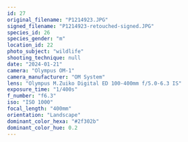 ```yaml
---
id: 27
original_filename: "P1214923.JPG"
signed_filename: "P1214923-retouched-signed.JPG"
species_id: 26
species_gender: "m"
location_id: 22
photo_subject: "wildlife"
shooting_technique: null
date: "2024-01-21"
camera: "Olympus OM-1"
camera_manufacturer: "OM System"
lens: "Olympus M.Zuiko Digital ED 100-400mm f/5.0-6.3 IS"
exposure_time: "1/400s"
f_number: "f6.3"
iso: "ISO 1000"
focal_length: "400mm"
orientation: "Landscape"
dominant_color_hexa: "#2f302b"
dominant_color_hue: 0.2
---
```

